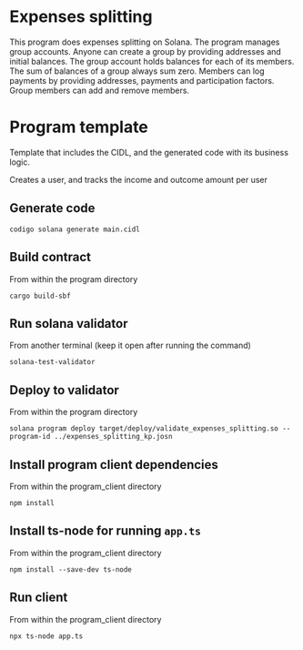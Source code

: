 # Expenses splitting

This program does expenses splitting on Solana. The program manages group accounts.
Anyone can create a group by providing addresses and initial balances. The group account holds balances for each of its members.
The sum of balances of a group always sum zero.
Members can log payments by providing addresses, payments and participation factors.
Group members can add and remove members.

# Program template

Template that includes the CIDL, and the generated code with its business logic.

Creates a user, and tracks the income and outcome amount per user

## Generate code

```shell
codigo solana generate main.cidl
```

## Build contract

From within the program directory

```shell
cargo build-sbf
```

## Run solana validator

From another terminal (keep it open after running the command)

```shell
solana-test-validator
```

## Deploy to validator

From within the program directory

```shell
solana program deploy target/deploy/validate_expenses_splitting.so --program-id ../expenses_splitting_kp.josn
```

## Install program client dependencies

From within the program_client directory

```shell
npm install
```

## Install ts-node for running `app.ts`

From within the program_client directory

```shell
npm install --save-dev ts-node
```

## Run client

From within the program_client directory

```shell
npx ts-node app.ts
```
